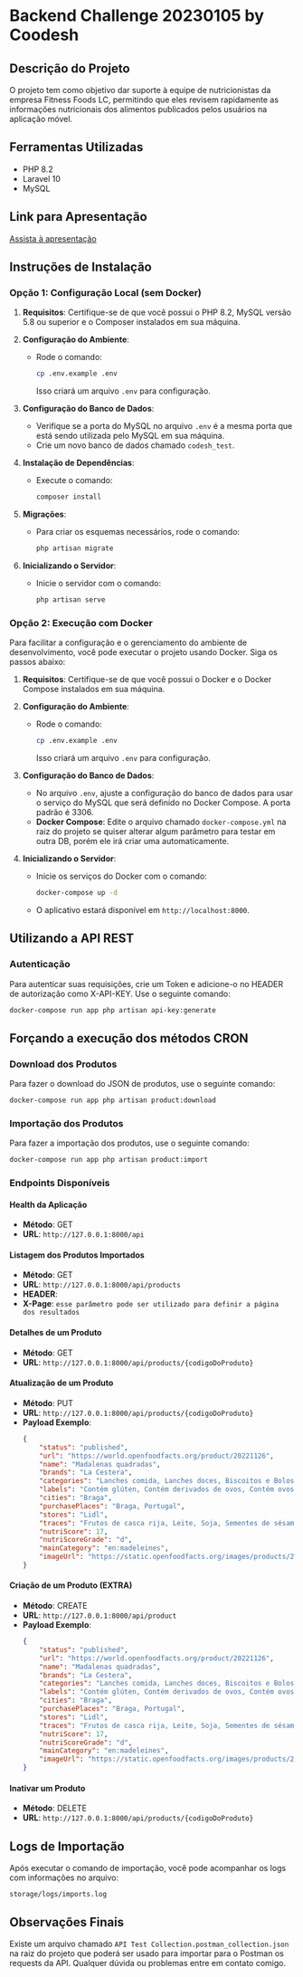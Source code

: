 
# Backend Challenge 20230105 by Coodesh

## Descrição do Projeto

O projeto tem como objetivo dar suporte à equipe de nutricionistas da empresa Fitness Foods LC, permitindo que eles revisem rapidamente as informações nutricionais dos alimentos publicados pelos usuários na aplicação móvel.

## Ferramentas Utilizadas

- PHP 8.2
- Laravel 10
- MySQL

## Link para Apresentação

[Assista à apresentação]()

## Instruções de Instalação

### Opção 1: Configuração Local (sem Docker)

1. **Requisitos**: Certifique-se de que você possui o PHP 8.2, MySQL versão 5.8 ou superior e o Composer instalados em sua máquina.

2. **Configuração do Ambiente**:
    - Rode o comando:
      ```bash
      cp .env.example .env
      ```
      Isso criará um arquivo `.env` para configuração.

3. **Configuração do Banco de Dados**:
    - Verifique se a porta do MySQL no arquivo `.env` é a mesma porta que está sendo utilizada pelo MySQL em sua máquina.
    - Crie um novo banco de dados chamado `codesh_test`.

4. **Instalação de Dependências**:
    - Execute o comando:
      ```bash
      composer install
      ```

5. **Migrações**:
    - Para criar os esquemas necessários, rode o comando:
      ```bash
      php artisan migrate
      ```

6. **Inicializando o Servidor**:
    - Inicie o servidor com o comando:
      ```bash
      php artisan serve
      ```

### Opção 2: Execução com Docker

Para facilitar a configuração e o gerenciamento do ambiente de desenvolvimento, você pode executar o projeto usando Docker. Siga os passos abaixo:

1. **Requisitos**: Certifique-se de que você possui o Docker e o Docker Compose instalados em sua máquina.

2. **Configuração do Ambiente**:
    - Rode o comando:
      ```bash
      cp .env.example .env
      ```
      Isso criará um arquivo `.env` para configuração.

3. **Configuração do Banco de Dados**:
    - No arquivo `.env`, ajuste a configuração do banco de dados para usar o serviço do MySQL que será definido no Docker Compose. A porta padrão é 3306.
    - **Docker Compose**:
      Edite o arquivo chamado `docker-compose.yml` na raiz do projeto se quiser alterar algum parâmetro para testar em outra DB, porém ele irá criar uma automaticamente.

4. **Inicializando o Servidor**:
    - Inicie os serviços do Docker com o comando:
      ```bash
      docker-compose up -d
      ```
    - O aplicativo estará disponível em `http://localhost:8000`.

## Utilizando a API REST

### Autenticação

Para autenticar suas requisições, crie um Token e adicione-o no HEADER de autorização como X-API-KEY. Use o seguinte comando:
```bash
docker-compose run app php artisan api-key:generate
```

## Forçando a execução dos métodos CRON

### Download dos Produtos

Para fazer o download do JSON de produtos, use o seguinte comando:
```bash
docker-compose run app php artisan product:download
```

### Importação dos Produtos

Para fazer a importação dos produtos, use o seguinte comando:
```bash
docker-compose run app php artisan product:import
```

### Endpoints Disponíveis

#### Health da Aplicação

- **Método**: GET
- **URL**: `http://127.0.0.1:8000/api`

#### Listagem dos Produtos Importados

- **Método**: GET
- **URL**: `http://127.0.0.1:8000/api/products`
- **HEADER**:
- **X-Page**: `esse parâmetro pode ser utilizado para definir a página dos resultados`

#### Detalhes de um Produto

- **Método**: GET
- **URL**: `http://127.0.0.1:8000/api/products/{codigoDoProduto}`

#### Atualização de um Produto

- **Método**: PUT
- **URL**: `http://127.0.0.1:8000/api/products/{codigoDoProduto}`
- **Payload Exemplo**:
  ```json
  {
      "status": "published",
      "url": "https://world.openfoodfacts.org/product/20221126",
      "name": "Madalenas quadradas",
      "brands": "La Cestera",
      "categories": "Lanches comida, Lanches doces, Biscoitos e Bolos, Bolos, Madalenas",
      "labels": "Contém glúten, Contém derivados de ovos, Contém ovos",
      "cities": "Braga",
      "purchasePlaces": "Braga, Portugal",
      "stores": "Lidl",
      "traces": "Frutos de casca rija, Leite, Soja, Sementes de sésamo, Produtos à base de sementes de sésamo",
      "nutriScore": 17,
      "nutriScoreGrade": "d",
      "mainCategory": "en:madeleines",
      "imageUrl": "https://static.openfoodfacts.org/images/products/20221126/front_pt.5.400.jpg"
  }
  ```

#### Criação de um Produto (EXTRA)

- **Método**: CREATE
- **URL**: `http://127.0.0.1:8000/api/product`
- **Payload Exemplo**:
  ```json
  {
      "status": "published",
      "url": "https://world.openfoodfacts.org/product/20221126",
      "name": "Madalenas quadradas",
      "brands": "La Cestera",
      "categories": "Lanches comida, Lanches doces, Biscoitos e Bolos, Bolos, Madalenas",
      "labels": "Contém glúten, Contém derivados de ovos, Contém ovos",
      "cities": "Braga",
      "purchasePlaces": "Braga, Portugal",
      "stores": "Lidl",
      "traces": "Frutos de casca rija, Leite, Soja, Sementes de sésamo, Produtos à base de sementes de sésamo",
      "nutriScore": 17,
      "nutriScoreGrade": "d",
      "mainCategory": "en:madeleines",
      "imageUrl": "https://static.openfoodfacts.org/images/products/20221126/front_pt.5.400.jpg"
  }
  ```


#### Inativar um Produto

- **Método**: DELETE
- **URL**: `http://127.0.0.1:8000/api/products/{codigoDoProduto}`

## Logs de Importação

Após executar o comando de importação, você pode acompanhar os logs com informações no arquivo:
```
storage/logs/imports.log
```

## Observações Finais

Existe um arquivo chamado `API Test Collection.postman_collection.json` na raiz do projeto que poderá ser usado para importar para o Postman os requests da API.
Qualquer dúvida ou problemas entre em contato comigo.
